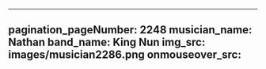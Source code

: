 ------
pagination_pageNumber: 2248
musician_name: Nathan
band_name: King Nun
img_src: images/musician2286.png
onmouseover_src: 
------